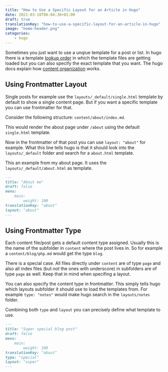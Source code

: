 ```yaml
---
title: "How to Use a Specific Layout for an Article in Hugo"
date: 2021-03-18T06:04:38+01:00
draft: true
translationKey: "how-to-use-a-specific-layout-for-an-article-in-hugo"
image: "home-header.png"
categories: 
    - hugo
---
```


Sometimes you just want to use a unqiue template for a post or list. In hugo there is a template [lookup order](https://gohugo.io/templates/lookup-order/) in which the template files are getting loaded but you can also specify the exact template that you want. The hugo docs explain how [content organization](https://gohugo.io/content-management/organization/) works.

## Using Frontmatter Layout

Single posts for example use the `layouts/_default/single.html` template by default to show a single content page. But if you want a specific template you can use frontmatter for that.

Consider the following structure: `content/about/index.md`. 

This would render the about page under `/about` using the default `single.html` template. 

Now in the frontmatter of that post you can use `layout: "about"` for example. What this line tells hugo is that it should look into the `layouts/_default` folder and search for a `about.html` template.

This an example from my about page. It uses the `layouts/_default/about.html` as template.

```markdown
---
title: "About me"
draft: false
menu: 
    main:
        weight: 100
translationKey: "about"
layout: "about"
---
```

## Using Frontmatter Type

Each content file/post gets a default content type assigned. Usually this is the name of the subfolder in `content` where the post lives in. So for example a `content/blog/php.md` would get the type `blog`.

There is a special case. All files directly under `content` are of type `page` and also all index files (but *not* the ones with underscore) in subfolders are of type `page` as well. Keep that in mind when specifing a layout.

You can also specify the content type in frontmatter. This simply tells hugo which layouts subfolder it should use to load the templates from. For example `type: "notes"` would make hugo search in the `layouts/notes` folder.

Combining both `type` and `layout` you can precisely define what template to use.

```markdown
---
title: "Super special blog post"
draft: false
menu: 
    main:
        weight: 100
translationKey: "about"
type: "special"
layout: "super"
---
```
